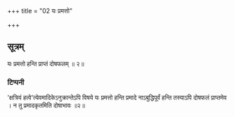 +++
title = "02 यः प्रमत्तो"

+++
## सूत्रम्
यः प्रमत्तो हन्ति प्राप्तं दोषफलम् ॥ २॥  
### टिप्पनी
'क्षत्रियं हत्वे'त्येवमादिकेऽनुक्रान्तेऽपि विषये यः प्रमत्तो हन्ति प्रमादे नाऽबुद्धिपूर्वं हन्ति तस्याऽपि दोषफलं प्राप्तमेव । न तु प्रमादकृतमिति दोषाभावः ॥२॥
